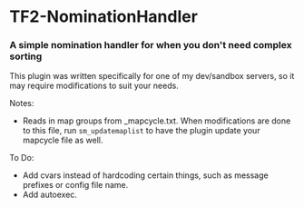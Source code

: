 # TF2-NominationHandler  
### A simple nomination handler for when you don't need complex sorting  

This plugin was written specifically for one of my dev/sandbox servers, so it may require modifications to suit your needs.  

Notes:  
- Reads in map groups from \_mapcycle.txt. When modifications are done to this file, run ```sm_updatemaplist``` to have the plugin update your mapcycle file as well.
  
To Do:  
- Add cvars instead of hardcoding certain things, such as message prefixes or config file name.  
- Add autoexec.  
